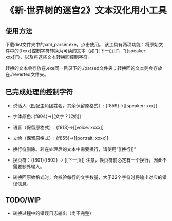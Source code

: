 # 《新·世界树的迷宫2》文本汉化用小工具

## 使用方法
下载dist文件夹中的xml_parser.exe，点击使用。
该工具有两项功能：将原始文件中的{fxxx}控制字符转换为可读的文本（如“[[下一页]]”、“[[speaker: xxx]]”），以及将这些文本转换回控制字符。

转换的文本会存放在.exe同一目录下的./parsed文件夹；转换回的文本则会存放在./reverted文件夹。

## 已完成处理的控制字符

* 说话人（匹配主角团姓名，其余保留原格式）: {f859}->[[speaker: xxx]]
* 字体颜色: {f804}->[[文字？起始]]
* 语音（保留原格式）: {f813}->[[voice: xxxx]]
* 立绘（保留原格式）: {f855}->[[portrait: xxxx]]
* 换行符删除。若在处理后的文本中需要换行，请使用“[[换行]]”
* 换页符：{f801}{f802} -> [[下一页]] 注意，换页符前必定有一个换行，因此不需要额外输入。

* 转换回原始格式时，会校验每行的文字数量，大于22个字符时将输出对应的错误信息。

## TODO/WIP
* 转换过程中的错误日志输出（尚不完整）